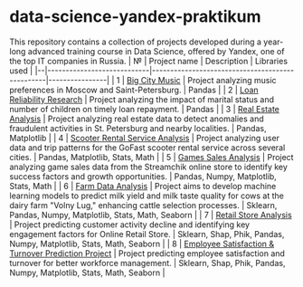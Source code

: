 # data-science-yandex-praktikum
This repository contains a collection of projects developed during a year-long advanced training course in Data Science, offered by Yandex, one of the top IT companies in Russia.
| № | Project name               | Description                                     | Libraries used |
|--|----------------------------|-------------------------------------------------|----------------|
| 1 | [Big City Music](https://github.com/boblaros/data-science-yandex-praktikum/tree/17123f819e1ea69b419044d8577d9e000622441d/music-preferences-analysis) | Project analyzing music preferences in Moscow and Saint-Petersburg. | Pandas |
| 2 | [Loan Reliability Research](https://github.com/boblaros/data-science-yandex-praktikum/tree/main/loan-reliability-research) | Project analyzing the impact of marital status and number of children on timely loan repayment. | Pandas |
| 3 | [Real Estate Analysis](https://github.com/boblaros/data-science-yandex-praktikum/tree/cdb8f36a40530411926304e4eddddcbcb824eef1/real-estate-analysis) | Project analyzing real estate data to detect anomalies and fraudulent activities in St. Petersburg and nearby localities. | Pandas, Matplotlib |
| 4 | [Scooter Rental Service Analysis](https://github.com/boblaros/data-science-yandex-praktikum/tree/main/scooter-rental-service-analysis) | Project analyzing user data and trip patterns for the GoFast scooter rental service across several cities. | Pandas, Matplotlib, Stats, Math |
| 5 | [Games Sales Analysis](https://github.com/boblaros/data-science-yandex-praktikum/tree/main/game-sales-analysis) | Project analyzing game sales data from the Streamchik online store to identify key success factors and growth opportunities. | Pandas, Numpy, Matplotlib, Stats, Math |
| 6 | [Farm Data Analysis](https://github.com/boblaros/data-science-yandex-praktikum/tree/main/farm-data-analysis) | Project aims to develop machine learning models to predict milk yield and milk taste quality for cows at the dairy farm "Volny Lug," enhancing cattle selection processes. | Sklearn, Pandas, Numpy, Matplotlib, Stats, Math, Seaborn |
| 7 | [Retail Store Analysis](https://github.com/boblaros/data-science-yandex-praktikum/tree/main/retail-store-analysis) | Project predicting customer activity decline and identifying key engagement factors for Online Retail Store. | Sklearn, Shap, Phik, Pandas, Numpy, Matplotlib, Stats, Math, Seaborn |
| 8 | [Employee Satisfaction & Turnover Prediction Project](https://github.com/boblaros/data-science-yandex-praktikum/tree/main/employee-satisfaction-turnover-prediction) | Project predicting employee satisfaction and turnover for better workforce management. | Sklearn, Shap, Phik, Pandas, Numpy, Matplotlib, Stats, Math, Seaborn |


